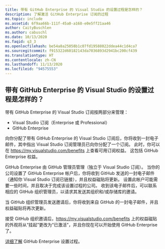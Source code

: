```yaml
---
title: 带有 GitHub Enterprise 的 Visual Studio 的设置过程是怎样的？
description: 了解激活 GitHub Enterprise 订阅的过程
ms.topic: include
ms.assetid: 6f9aa66b-111f-45a0-a168-e0e5ff21aa46
author: CaityBuschlen
ms.author: cabuschl
ms.date: 10/13/2020
ms.faqid: q3_3
ms.openlocfilehash: be54a8a25058b1c07fd19588022ddea44c1d4ca7
ms.sourcegitcommit: f915322d60182143da7036893d2941bc200cf439
ms.translationtype: HT
ms.contentlocale: zh-CN
ms.lasthandoff: 11/13/2020
ms.locfileid: "94575553"
---
```

## <a name="what-is-the-visual-studio-with-github-enterprise-setup-process"></a>带有 GitHub Enterprise 的 Visual Studio 的设置过程是怎样的？ 

带有 GitHub Enterprise 的 Visual Studio 订阅按两部分来管理：  
- Visual Studio 订阅（Enterprise 或 Professional）  
- GitHub Enterprise  

向你分配了带有 GitHub Enterprise 的 Visual Studio 订阅后，你将收到一封电子邮件，其中指出 Visual Studio 订阅管理员已向你分配了一个订阅。 此时，你可以在 <https://my.visualstudio.com/benefits> 上查看可用订阅权益。 这包括 GitHub Enterprise 权益。 

GitHub Enterprise 由 GitHub 管理员管理（独立于 Visual Studio 订阅）。 当你的公司设置了 GitHub Enterprise 帐户后，你将收到 GitHub 发送的一封电子邮件（通知你 Visual Studio 订阅已链接），并且权益磁贴将更新。 设置此帐户可能需要一些时间，并且取决于完成该设置过程的公司。 收到该电子邮件后，可以联系相应的 GitHub 组织管理员，以请求其发送其组织和/或存储库的邀请。 

当 GitHub 组织管理员发送邀请后，你将收到来自 GitHub 的一封电子邮件，并且权益磁贴将再次更新。 

接受 GitHub 组织邀请后，<https://my.visualstudio.com/benefits> 上的权益磁贴的外观将从“挂起”更改为“已激活”，并且你现在可以开始使用 GitHub Enterprise 了。 

[详细了解](https://docs.microsoft.com/visualstudio/subscriptions/access-github) GitHub Enterprise 设置过程。 